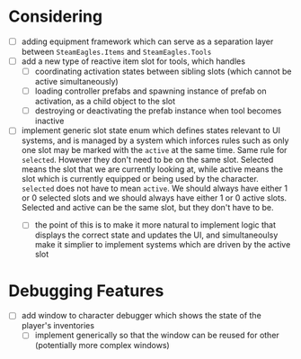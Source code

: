 

# Considering
- [ ] adding equipment framework which can serve as a separation layer between `SteamEagles.Items` and `SteamEagles.Tools`
- [ ] add a new type of reactive item slot for tools, which handles
	- [ ] coordinating activation states between sibling slots (which cannot be active simultaneously)
	- [ ] loading controller prefabs and spawning instance of prefab on activation, as a child object to the slot
	- [ ] destroying or deactivating the prefab instance when tool becomes inactive
- [ ] implement generic slot state enum which defines states relevant to UI systems, and is managed by a system which inforces rules such as only one slot may be marked with the `active` at the same time. Same rule for `selected`. However they don't need to be on the same slot.  Selected means the slot that we are currently looking at, while active means the slot which is currently equipped or being used by the character.  `selected` does not have to mean `active`.   We should always have either 1 or 0 selected slots and we should always have either 1 or 0 active slots.  Selected and active can be the same slot, but they don't have to be.
	- [ ] the point of this is to make it more natural to implement logic that displays the correct state and updates the UI, and simultaneoulsy make it simplier to implement systems which are driven by the active slot


# Debugging Features
- [ ] add window to character debugger which shows the state of the player's inventories
	- [ ] implement generically so that the window can be reused for other (potentially more complex windows)